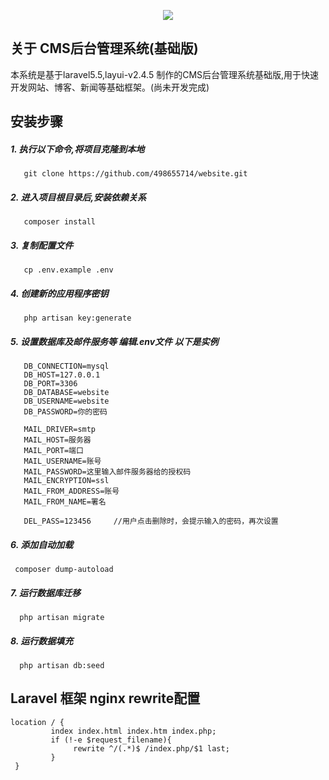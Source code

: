 <p align="center"><img src="https://laravel.com/assets/img/components/logo-laravel.svg"></p>


## 关于 CMS后台管理系统(基础版)

本系统是基于laravel5.5,layui-v2.4.5 制作的CMS后台管理系统基础版,用于快速开发网站、博客、新闻等基础框架。(尚未开发完成)

## 安装步骤

 ##### 1. 执行以下命令,将项目克隆到本地 
       git clone https://github.com/498655714/website.git
 ##### 2. 进入项目根目录后,安装依赖关系
       composer install
 ##### 3. 复制配置文件
       cp .env.example .env
 ##### 4. 创建新的应用程序密钥
       php artisan key:generate
 ##### 5. 设置数据库及邮件服务等 编辑.env文件 以下是实例
       
       DB_CONNECTION=mysql
       DB_HOST=127.0.0.1
       DB_PORT=3306
       DB_DATABASE=website
       DB_USERNAME=website
       DB_PASSWORD=你的密码
     
       MAIL_DRIVER=smtp      
       MAIL_HOST=服务器
       MAIL_PORT=端口
       MAIL_USERNAME=账号
       MAIL_PASSWORD=这里输入邮件服务器给的授权码
       MAIL_ENCRYPTION=ssl
       MAIL_FROM_ADDRESS=账号
       MAIL_FROM_NAME=署名
       
       DEL_PASS=123456     //用户点击删除时，会提示输入的密码，再次设置               

 ##### 6. 添加自动加载
     composer dump-autoload
     
 ##### 7. 运行数据库迁移
      php artisan migrate
      
 ##### 8. 运行数据填充
      php artisan db:seed      

 ## Laravel 框架  nginx rewrite配置

    location / { 
             index index.html index.htm index.php;
             if (!-e $request_filename){ 
                  rewrite ^/(.*)$ /index.php/$1 last; 
             } 
     }
